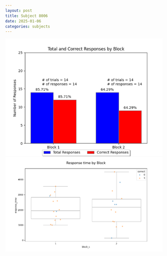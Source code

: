 ```yaml
---
layout: post
title: Subject 8006
date: 2025-01-06
categories: subjects
---
```


![](data/8006/run-12/8006_ATS_responses.png)
![](data/8006/run-12/8006_ATS_rt.png)
